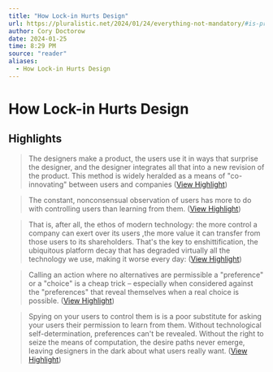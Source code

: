 ```yaml
---
title: "How Lock-in Hurts Design"
url: https://pluralistic.net/2024/01/24/everything-not-mandatory/#is-prohibited
author: Cory Doctorow
date: 2024-01-25
time: 8:29 PM
source: "reader"
aliases:
  - How Lock-in Hurts Design
---
```

# How Lock-in Hurts Design

## Highlights
> The designers make a product, the users use it in ways that surprise the designer, and the designer integrates all that into a new revision of the product.
> This method is widely heralded as a means of "co-innovating" between users and companies ([View Highlight](https://read.readwise.io/read/01hn0brsq2w0h5gb1dc6hwmc4k))

> The constant, nonconsensual observation of users has more to do with controlling users than learning from them. ([View Highlight](https://read.readwise.io/read/01hn0bw3fp579rjhtq5dhrk2h4))

> That is, after all, the ethos of modern technology: the more control a company can exert over its users ,the more value it can transfer from those users to its shareholders. That's the key to enshittification, the ubiquitous platform decay that has degraded virtually all the technology we use, making it worse every day: ([View Highlight](https://read.readwise.io/read/01hn0bwfhf17ev10qqgtk8eaaa))

> Calling an action where no alternatives are permissible a "preference" or a "choice" is a cheap trick – especially when considered against the "preferences" that reveal themselves when a real choice is possible. ([View Highlight](https://read.readwise.io/read/01hn0cagwjtbqyqy8rxfwnzq6w))

> Spying on your users to control them is is a poor substitute for asking your users their permission to learn from them. Without technological self-determination, preferences can't be revealed. Without the right to seize the means of computation, the desire paths never emerge, leaving designers in the dark about what users really want. ([View Highlight](https://read.readwise.io/read/01hn0cesyvx4zsdsrvyxw7g61m))